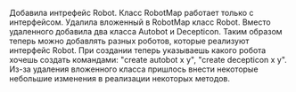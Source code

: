 Добавила интрефейс Robot. Класс RobotMap работает только с интерфейсом.
Удалила вложенный в RobotMap класс Robot. Вместо удаленного добавила два класса
Autobot и Decepticon. Таким образом теперь можно добавлять разных роботов, которые реализуют
интерфейс Robot. При создании теперь указываешь какого робота хочешь создать командами: 
"create autobot x y", "create decepticon x y". Из-за удаления вложенного класса пришлось
внести некоторые небольшие изменения в реализации некоторых методов.
